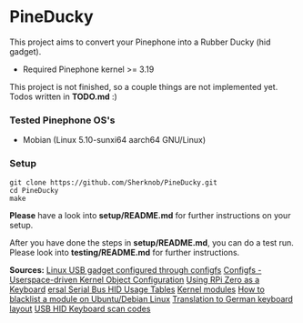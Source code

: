 # PineDucky

This project aims to convert your Pinephone into a Rubber Ducky (hid gadget).

- Required Pinephone kernel >= 3.19

This project is not finished, so a couple things are not implemented yet. Todos written in **TODO.md** :)

### Tested Pinephone OS's
- Mobian (Linux 5.10-sunxi64 aarch64 GNU/Linux)

### Setup

```
git clone https://github.com/Sherknob/PineDucky.git
cd PineDucky
make
```
**Please** have a look into **setup/README.md** for further instructions on your setup.

After you have done the steps in **setup/README.md**, you can do a test run. Please look into **testing/README.md** for further instructions.

**Sources:**
[Linux USB gadget configured through configfs](https://www.kernel.org/doc/html/latest/usb/gadget_configfs.html)
[Configfs - Userspace-driven Kernel Object Configuration](https://www.kernel.org/doc/html/latest/filesystems/configfs.html)
[Using RPi Zero as a Keyboard](https://www.rmedgar.com/blog/using-rpi-zero-as-keyboard-setup-and-device-definition/)
[ersal Serial Bus HID Usage Tables](https://d1.amobbs.com/bbs_upload782111/files_47/ourdev_692986N5FAHU.pdf)
[Kernel modules](https://wiki.gentoo.org/wiki/Kernel_Modules)
[How to blacklist a module on Ubuntu/Debian Linux](https://linuxconfig.org/how-to-blacklist-a-module-on-ubuntu-debian-linux)
[Translation to German keyboard layout](https://stackoverflow.com/questions/9777286/sending-the-right-hid-keycode)
[USB HID Keyboard scan codes](https://gist.github.com/MightyPork/6da26e382a7ad91b5496ee55fdc73db2)
